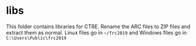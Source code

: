 # libs

This folder contains libraries for CTRE. Rename the ARC files to ZIP files and extract them as normal. Linux files go in `~/frc2019` and Windows files go in `C:\Users\Public\frc2019`
